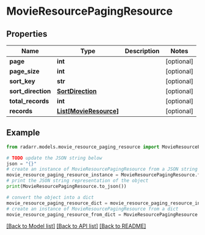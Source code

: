 # MovieResourcePagingResource


## Properties

Name | Type | Description | Notes
------------ | ------------- | ------------- | -------------
**page** | **int** |  | [optional] 
**page_size** | **int** |  | [optional] 
**sort_key** | **str** |  | [optional] 
**sort_direction** | [**SortDirection**](SortDirection.md) |  | [optional] 
**total_records** | **int** |  | [optional] 
**records** | [**List[MovieResource]**](MovieResource.md) |  | [optional] 

## Example

```python
from radarr.models.movie_resource_paging_resource import MovieResourcePagingResource

# TODO update the JSON string below
json = "{}"
# create an instance of MovieResourcePagingResource from a JSON string
movie_resource_paging_resource_instance = MovieResourcePagingResource.from_json(json)
# print the JSON string representation of the object
print(MovieResourcePagingResource.to_json())

# convert the object into a dict
movie_resource_paging_resource_dict = movie_resource_paging_resource_instance.to_dict()
# create an instance of MovieResourcePagingResource from a dict
movie_resource_paging_resource_from_dict = MovieResourcePagingResource.from_dict(movie_resource_paging_resource_dict)
```
[[Back to Model list]](../README.md#documentation-for-models) [[Back to API list]](../README.md#documentation-for-api-endpoints) [[Back to README]](../README.md)


